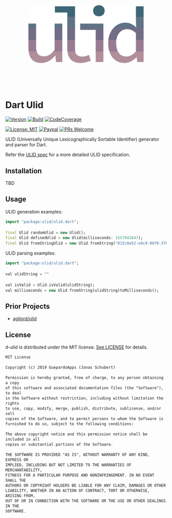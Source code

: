 <h1 align="center">
	<br>
	<br>
	<img width="360" src="logo.png" alt="ulid">
	<br>
	<br>
	<br>
</h1>

# Dart Ulid

[![Version](https://img.shields.io/badge/version-0.1.0-blue.svg)](https://github.com/GuepardoApps/d-ulid/releases/tag/0.1.0)
[![Build](https://img.shields.io/badge/build-success-green.svg)](lib)
[![CodeCoverage](https://img.shields.io/badge/codeCoverage-100-green.svg)](test)

[![License: MIT](https://img.shields.io/badge/License-MIT-blue.svg)](https://opensource.org/licenses/MIT)
[![Paypal](https://img.shields.io/badge/paypal-donate-blue.svg)](https://www.paypal.me/GuepardoApps)
[![PRs Welcome](https://img.shields.io/badge/PRs-welcome-brightgreen.svg)](http://makeapullrequest.com)

ULID (Universally Unique Lexicographically Sortable Identifier) generator and parser for Dart.

Refer the [ULID spec](https://github.com/ulid/spec) for a more detailed ULID specification.

## Installation

TBD

## Usage

ULID generation examples:

```dart
import "package:ulid/ulid.dart";

final Ulid randomUlid = new Ulid();
final Ulid definedUlid = new Ulid(milliseconds: 1557942647);
final Ulid fromStringUlid = new Ulid.fromString("015c8e52-e8c9-8070-3709-877e5de58402");
```

ULID parsing examples:

```dart
import "package:ulid/ulid.dart";

val ulidString = ""

val isValid = Ulid.isValid(ulidString);
val milliseconds = new Ulid.fromString(ulidString)toMilliseconds();
```

## Prior Projects

- [agilord/ulid](https://github.com/agilord/ulid)

## License

d-ulid is distributed under the MIT license. [See LICENSE](LICENSE.md) for details.

```
MIT License

Copyright (c) 2019 GuepardoApps (Jonas Schubert)

Permission is hereby granted, free of charge, to any person obtaining a copy
of this software and associated documentation files (the "Software"), to deal
in the Software without restriction, including without limitation the rights
to use, copy, modify, merge, publish, distribute, sublicense, and/or sell
copies of the Software, and to permit persons to whom the Software is
furnished to do so, subject to the following conditions:

The above copyright notice and this permission notice shall be included in all
copies or substantial portions of the Software.

THE SOFTWARE IS PROVIDED "AS IS", WITHOUT WARRANTY OF ANY KIND, EXPRESS OR
IMPLIED, INCLUDING BUT NOT LIMITED TO THE WARRANTIES OF MERCHANTABILITY,
FITNESS FOR A PARTICULAR PURPOSE AND NONINFRINGEMENT. IN NO EVENT SHALL THE
AUTHORS OR COPYRIGHT HOLDERS BE LIABLE FOR ANY CLAIM, DAMAGES OR OTHER
LIABILITY, WHETHER IN AN ACTION OF CONTRACT, TORT OR OTHERWISE, ARISING FROM,
OUT OF OR IN CONNECTION WITH THE SOFTWARE OR THE USE OR OTHER DEALINGS IN THE
SOFTWARE.
```